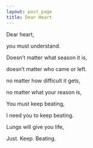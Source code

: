```yaml
---
layout: post_page
title: Dear Heart
---
```

Dear heart,

you must understand.

Doesn’t matter what season it is,

doesn’t matter who came or left.

no matter how difficult it gets,

no matter what your reason is,

You must keep beating,

I need you to keep beating.

Lungs will give you life,

Just. Keep. Beating.